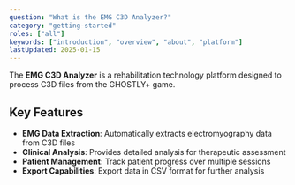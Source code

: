 ```yaml
---
question: "What is the EMG C3D Analyzer?"
category: "getting-started"
roles: ["all"]
keywords: ["introduction", "overview", "about", "platform"]
lastUpdated: 2025-01-15
---
```


The **EMG C3D Analyzer** is a rehabilitation technology platform designed to process C3D files from the GHOSTLY+ game.

## Key Features

- **EMG Data Extraction**: Automatically extracts electromyography data from C3D files
- **Clinical Analysis**: Provides detailed analysis for therapeutic assessment
- **Patient Management**: Track patient progress over multiple sessions
- **Export Capabilities**: Export data in CSV format for further analysis